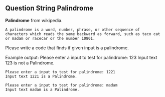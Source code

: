 ## Question String Palindrome

**Palindrome** from wikipedia.

    A palindrome is a word, number, phrase, or other sequence of characters which reads the same backward as forward, such as taco cat or madam or racecar or the number 10801. 


Please write a code that finds if given input is a palindrome.



Example output: 
    Please enter a input to test for palindrome: 123
    Input text 123 is not a Palindrome.

    Please enter a input to test for palindrome: 1221
    Input text 1221 is a Palindrome.
    
    Please enter a input to test for palindrome: madam
    Input text madam is a Palindrome.
